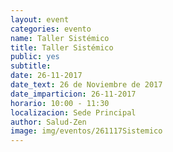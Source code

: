 ```yaml
---
layout: event
categories: evento
name: Taller Sistémico
title: Taller Sistémico
public: yes
subtitle:
date: 26-11-2017
date_text: 26 de Noviembre de 2017
date_imparticion: 26-11-2017
horario: 10:00 - 11:30
localizacion: Sede Principal
author: Salud-Zen
image: img/eventos/261117Sistemico
---
```

